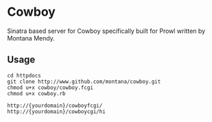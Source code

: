 # Cowboy
Sinatra based server for Cowboy specifically built for Prowl written by Montana Mendy.

## Usage

```
cd httpdocs
git clone http://www.github.com/montana/cowboy.git
chmod u+x cowboy/cowboy.fcgi
chmod u+x cowboy.rb
```


```
http://{yourdomain}/cowboyfcgi/
http://{yourdomain}/cowboycgi/hi
```

